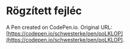 # Rögzített fejléc

A Pen created on CodePen.io. Original URL: [https://codepen.io/schwesterke/pen/poLKLOP](https://codepen.io/schwesterke/pen/poLKLOP).

